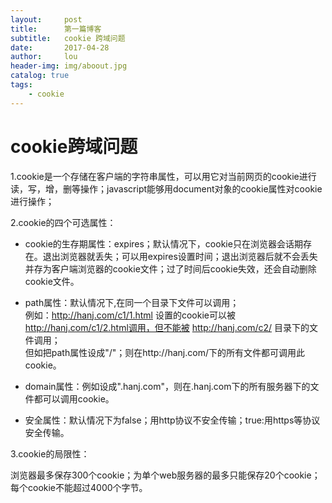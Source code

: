 ```yaml
---
layout:     post
title:      第一篇博客
subtitle:   cookie 跨域问题
date:       2017-04-28
author:     lou
header-img: img/aboout.jpg
catalog: true
tags:
    - cookie
---
```


# cookie跨域问题
1.cookie是一个存储在客户端的字符串属性，可以用它对当前网页的cookie进行读，写，增，删等操作；javascript能够用document对象的cookie属性对cookie进行操作；
  
2.cookie的四个可选属性： 
  
* cookie的生存期属性：expires；默认情况下，cookie只在浏览器会话期存在。退出浏览器就丢失；可以用expires设置时间；退出浏览器后就不会丢失并存为客户端浏览器的cookie文件；过了时间后cookie失效，还会自动删除cookie文件。  
  
* path属性：默认情况下,在同一个目录下文件可以调用；  
例如：http://hanj.com/c1/1.html 设置的cookie可以被 http://hanj.com/c1/2.html调用，但不能被 http://hanj.com/c2/ 目录下的文件调用；  
但如把path属性设成"/"；则在http://hanj.com/下的所有文件都可调用此cookie。  
  
* domain属性：例如设成".hanj.com"，则在.hanj.com下的所有服务器下的文件都可以调用cookie。 
  
* 安全属性：默认情况下为false；用http协议不安全传输；true:用https等协议安全传输。
  
3.cookie的局限性：
  
浏览器最多保存300个cookie；为单个web服务器的最多只能保存20个cookie；每个cookie不能超过4000个字节。

